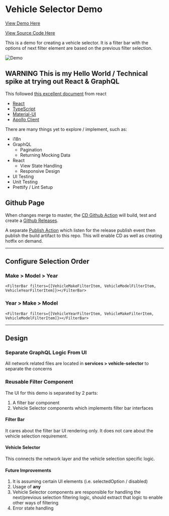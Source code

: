 # Vehicle Selector Demo

[View Demo Here](https://kaga.github.io/vehicle-selector-demo/react)

[View Source Code Here](https://github.com/kaga/react-vehicle-selector)

This is a demo for creating a vehicle selector. It is a filter bar with the options of next
filter element are based on the previous filter selection.

![Demo](https://kaga.github.io/vehicle-selector-demo/asset/preview.gif)

## **WARNING** This is my **Hello World / Technical spike** at trying out React & GraphQL

This followed [this excellent document](https://reactjs.org/docs/thinking-in-react.html) from react

- [React](https://reactjs.org/)
- [TypeScript](https://www.typescriptlang.org/)
- [Material-UI](https://material-ui.com/)
- [Apollo Client](https://www.apollographql.com/docs/react/)

There are many things yet to explore / implement, such as:

- i18n
- GraphQL
  - Pagination
  - Returning Mocking Data
- React
  - View State Handling
  - Responsive Design
- UI Testing
- Unit Testing
- Prettify / Lint Setup

## Github Page

When changes merge to master, the [CD Github Action](https://github.com/kaga/react-vehicle-selector/blob/main/.github/workflows/continuous-deployment.yml)
will build, test and create a [Github Releases](https://github.com/kaga/react-vehicle-selector/releases).

A separate [Publish Action](https://github.com/kaga/react-vehicle-selector/blob/main/.github/workflows/publish.yml)
 which listen for the release publish event then publish the build artifact to this repo. This will enable CD as well as creating hotfix on demand.

---

## Configure Selection Order

### Make > Model > Year

```TSX
<FilterBar filters={[VehicleMakeFilterItem, VehicleModelFilterItem, VehicleYearFilterItem]}></FilterBar>
```

### Year > Make > Model

```TSX
<FilterBar filters={[VehicleYearFilterItem, VehicleMakeFilterItem, VehicleModelFilterItem]}></FilterBar>
```

---

## Design

### Separate GraphQL Logic From UI

All network related files are located in **services > vehicle-selector** to separate the concerns

### Reusable Filter Component

The UI for this demo is separated by 2 parts:

1. A filter bar component
1. Vehicle Selector components which implements filter bar interfaces

#### Filter Bar

It cares about the filter bar UI rendering only. It does not care about the vehicle selection requirement.

#### Vehicle Selector

This connects the network layer and the vehicle selection specific logic.

#### Future Improvements

1. It is assuming certain UI elements (i.e. selectedOption / disabled)
1. Usage of **any**
1. Vehicle Selector components are responsible for handling the next/previous selection filtering logic,
should extract that logic to enable other ways of filtering
1. Error state handling

